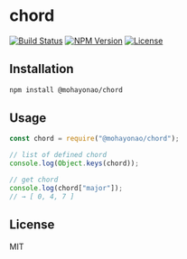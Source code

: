 # chord
[![Build Status](http://img.shields.io/travis/mohayonao/chord.svg?style=flat-square)](https://travis-ci.org/mohayonao/chord)
[![NPM Version](http://img.shields.io/npm/v/@mohayonao/chord.svg?style=flat-square)](https://www.npmjs.org/package/@mohayonao/chord)
[![License](http://img.shields.io/badge/license-MIT-brightgreen.svg?style=flat-square)](http://mohayonao.mit-license.org/)

## Installation

```sh
npm install @mohayonao/chord
```

## Usage

```js
const chord = require("@mohayonao/chord");

// list of defined chord
console.log(Object.keys(chord));

// get chord
console.log(chord["major"]);
// → [ 0, 4, 7 ]
```

## License

MIT
